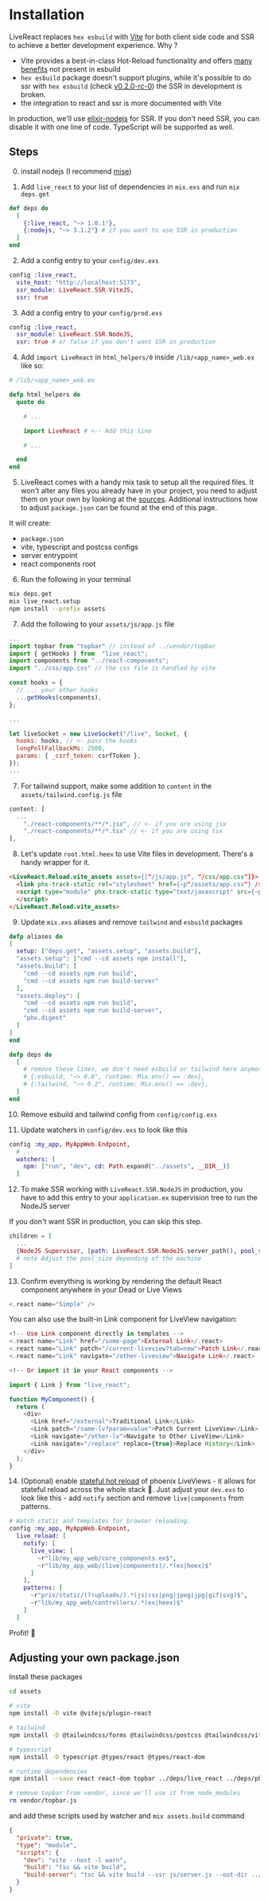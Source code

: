 # Installation

LiveReact replaces `hex esbuild` with [Vite](https://vite.dev/) for both client side code and SSR to achieve a better development experience. Why ?

- Vite provides a best-in-class Hot-Reload functionality and offers [many benefits](https://vitejs.dev/guide/why#why-vite) not present in esbuild
- `hex esbuild` package doesn't support plugins, while it's possible to do ssr with `hex esbuild` (check [v0.2.0-rc-0](https://github.com/mrdotb/live_react/tree/v0.2.0-rc.0)) the SSR in development is broken.
- the integration to react and ssr is more documented with Vite

In production, we'll use [elixir-nodejs](https://github.com/revelrylabs/elixir-nodejs) for SSR. If you don't need SSR, you can disable it with one line of code. TypeScript will be supported as well.

## Steps

0. install nodejs (I recommend [mise](https://mise.jdx.dev/))

1. Add `live_react` to your list of dependencies in `mix.exs` and run `mix deps.get`

```elixir
def deps do
  [
    {:live_react, "~> 1.0.1"},
    {:nodejs, "~> 3.1.2"} # if you want to use SSR in production
  ]
end
```

2. Add a config entry to your `config/dev.exs`

```elixir
config :live_react,
  vite_host: "http://localhost:5173",
  ssr_module: LiveReact.SSR.ViteJS,
  ssr: true
```

3. Add a config entry to your `config/prod.exs`

```elixir
config :live_react,
  ssr_module: LiveReact.SSR.NodeJS,
  ssr: true # or false if you don't want SSR in production
```

4. Add `import LiveReact` in `html_helpers/0` inside `/lib/<app_name>_web.ex` like so:

```elixir
# /lib/<app_name>_web.ex

defp html_helpers do
  quote do

    # ...

    import LiveReact # <-- Add this line

    # ...

  end
end
```

5. LiveReact comes with a handy mix task to setup all the required files. It won't alter any files you already have in your project, you need to adjust them on your own by looking at the [sources](https://github.com/mrdotb/live_react/tree/main/assets/copy). Additional instructions how to adjust `package.json` can be found at the end of this page.

It will create:

- `package.json`
- vite, typescript and postcss configs
- server entrypoint
- react components root

6. Run the following in your terminal

```bash
mix deps.get
mix live_react.setup
npm install --prefix assets
```

7. Add the following to your `assets/js/app.js` file

```javascript
...
import topbar from "topbar" // instead of ../vendor/topbar
import { getHooks } from  "live_react";
import components from "../react-components";
import "../css/app.css" // the css file is handled by vite

const hooks = {
  // ... your other hooks
  ...getHooks(components),
};

...

let liveSocket = new LiveSocket("/live", Socket, {
  hooks: hooks, // <- pass the hooks
  longPollFallbackMs: 2500,
  params: { _csrf_token: csrfToken },
});
...
```

7. For tailwind support, make some addition to `content` in the `assets/tailwind.config.js` file

```javascript
content: [
  ...
    "./react-components/**/*.jsx", // <- if you are using jsx
    "./react-components/**/*.tsx" // <- if you are using tsx
],

```

8. Let's update `root.html.heex` to use Vite files in development. There's a handy wrapper for it.

```html
<LiveReact.Reload.vite_assets assets={["/js/app.js", "/css/app.css"]}>
  <link phx-track-static rel="stylesheet" href={~p"/assets/app.css"} />
  <script type="module" phx-track-static type="text/javascript" src={~p"/assets/app.js"}>
  </script>
</LiveReact.Reload.vite_assets>
```

9. Update `mix.exs` aliases and remove `tailwind` and `esbuild` packages

```elixir
defp aliases do
[
  setup: ["deps.get", "assets.setup", "assets.build"],
  "assets.setup": ["cmd --cd assets npm install"],
  "assets.build": [
    "cmd --cd assets npm run build",
    "cmd --cd assets npm run build-server"
  ],
  "assets.deploy": [
    "cmd --cd assets npm run build",
    "cmd --cd assets npm run build-server",
    "phx.digest"
  ]
]
end

defp deps do
  [
    # remove these lines, we don't need esbuild or tailwind here anymore
    # {:esbuild, "~> 0.8", runtime: Mix.env() == :dev},
    # {:tailwind, "~> 0.2", runtime: Mix.env() == :dev},
  ]
end
```

10. Remove esbuild and tailwind config from `config/config.exs`

11. Update watchers in `config/dev.exs` to look like this

```elixir
config :my_app, MyAppWeb.Endpoint,
  # ...
  watchers: [
    npm: ["run", "dev", cd: Path.expand("../assets", __DIR__)]
  ]
```

12. To make SSR working with `LiveReact.SSR.NodeJS` in production, you have to add this entry to your `application.ex` supervision tree to run the NodeJS server

If you don't want SSR in production, you can skip this step.

```elixir
children = [
  ...
  {NodeJS.Supervisor, [path: LiveReact.SSR.NodeJS.server_path(), pool_size: 4]},
  # note Adjust the pool_size depending of the machine
]
```

13. Confirm everything is working by rendering the default React component anywhere in your Dead or Live Views

```elixir
<.react name="Simple" />
```

You can also use the built-in Link component for LiveView navigation:

```elixir
<!-- Use Link component directly in templates -->
<.react name="Link" href="/some-page">External Link</.react>
<.react name="Link" patch="/current-liveview?tab=new">Patch Link</.react>
<.react name="Link" navigate="/other-liveview">Navigate Link</.react>

<!-- Or import it in your React components -->
```

```javascript
import { Link } from "live_react";

function MyComponent() {
  return (
    <div>
      <Link href="/external">Traditional Link</Link>
      <Link patch="/same-lv?param=value">Patch Current LiveView</Link>
      <Link navigate="/other-lv">Navigate to Other LiveView</Link>
      <Link navigate="/replace" replace={true}>Replace History</Link>
    </div>
  );
}
```

14. (Optional) enable [stateful hot reload](https://twitter.com/jskalc/status/1788308446007132509) of phoenix LiveViews - it allows for stateful reload across the whole stack 🤯. Just adjust your `dev.exs` to look like this - add `notify` section and remove `live|components` from patterns.

```elixir
# Watch static and templates for browser reloading.
config :my_app, MyAppWeb.Endpoint,
  live_reload: [
    notify: [
      live_view: [
        ~r"lib/my_app_web/core_components.ex$",
        ~r"lib/my_app_web/(live|components)/.*(ex|heex)$"
      ]
    ],
    patterns: [
      ~r"priv/static/(?!uploads/).*(js|css|png|jpeg|jpg|gif|svg)$",
      ~r"lib/my_app_web/controllers/.*(ex|heex)$"
    ]
  ]
```

Profit! 💸

## Adjusting your own package.json

Install these packages

```bash
cd assets

# vite
npm install -D vite @vitejs/plugin-react

# tailwind
npm install -D @tailwindcss/forms @tailwindcss/postcss @tailwindcss/vite

# typescript
npm install -D typescript @types/react @types/react-dom

# runtime dependencies
npm install --save react react-dom topbar ../deps/live_react ../deps/phoenix ../deps/phoenix_html ../deps/phoenix_live_view

# remove topbar from vendor, since we'll use it from node_modules
rm vendor/topbar.js
```

and add these scripts used by watcher and `mix assets.build` command

```json
{
  "private": true,
  "type": "module",
  "scripts": {
    "dev": "vite --host -l warn",
    "build": "tsc && vite build",
    "build-server": "tsc && vite build --ssr js/server.js --out-dir ../priv/react-components --minify esbuild && echo '{\"type\": \"module\" } ' > ../priv/react-components/package.json"
  }
}
```

